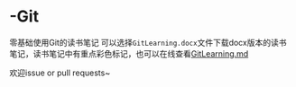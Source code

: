 # -Git
零基础使用Git的读书笔记 可以选择`GitLearning.docx`文件下载docx版本的读书笔记，读书笔记中有重点彩色标记，也可以在线查看[GitLearning.md](GitLearning.md)

欢迎issue or pull requests~